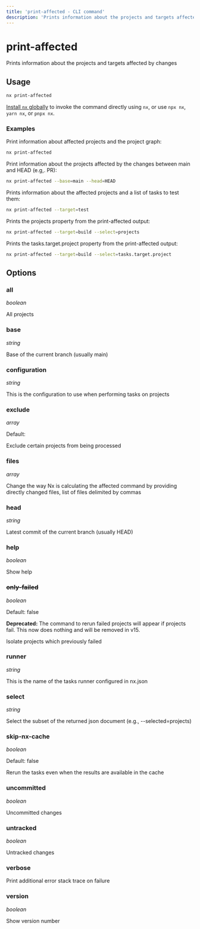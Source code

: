 ```yaml
---
title: 'print-affected - CLI command'
description: 'Prints information about the projects and targets affected by changes'
---
```


# print-affected

Prints information about the projects and targets affected by changes

## Usage

```bash
nx print-affected
```

[Install `nx` globally](/getting-started/nx-setup#install-nx) to invoke the command directly using `nx`, or use `npx nx`, `yarn nx`, or `pnpx nx`.

### Examples

Print information about affected projects and the project graph:

```bash
nx print-affected
```

Print information about the projects affected by the changes between main and HEAD (e.g,. PR):

```bash
nx print-affected --base=main --head=HEAD
```

Prints information about the affected projects and a list of tasks to test them:

```bash
nx print-affected --target=test
```

Prints the projects property from the print-affected output:

```bash
nx print-affected --target=build --select=projects
```

Prints the tasks.target.project property from the print-affected output:

```bash
nx print-affected --target=build --select=tasks.target.project
```

## Options

### all

_boolean_

All projects

### base

_string_

Base of the current branch (usually main)

### configuration

_string_

This is the configuration to use when performing tasks on projects

### exclude

_array_

Default:

Exclude certain projects from being processed

### files

_array_

Change the way Nx is calculating the affected command by providing directly changed files, list of files delimited by commas

### head

_string_

Latest commit of the current branch (usually HEAD)

### help

_boolean_

Show help

### ~~only-failed~~

_boolean_

Default: false

**Deprecated:** The command to rerun failed projects will appear if projects fail. This now does nothing and will be removed in v15.

Isolate projects which previously failed

### runner

_string_

This is the name of the tasks runner configured in nx.json

### select

_string_

Select the subset of the returned json document (e.g., --selected=projects)

### skip-nx-cache

_boolean_

Default: false

Rerun the tasks even when the results are available in the cache

### uncommitted

_boolean_

Uncommitted changes

### untracked

_boolean_

Untracked changes

### verbose

Print additional error stack trace on failure

### version

_boolean_

Show version number
